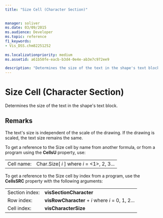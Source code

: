 ```yaml
---
title: "Size Cell (Character Section)"
 
 
manager: soliver
ms.date: 03/09/2015
ms.audience: Developer
ms.topic: reference
f1_keywords:
- Vis_DSS.chm82251252
 
ms.localizationpriority: medium
ms.assetid: a61b50fe-eacb-b3d4-0e4e-ab3e7c972ee9

description: "Determines the size of the text in the shape's text block."
---
```


# Size Cell (Character Section)

Determines the size of the text in the shape's text block.
  
## Remarks

The text's size is independent of the scale of the drawing. If the drawing is scaled, the text size remains the same.
  
To get a reference to the Size cell by name from another formula, or from a program using the **CellsU** property, use: 
  
|||
|:-----|:-----|
| Cell name:  <br/> | Char.Size[  *i*  ]            where  *i*  = <1>, 2, 3...  <br/> |
   
To get a reference to the Size cell by index from a program, use the **CellsSRC** property with the following arguments: 
  
|||
|:-----|:-----|
| Section index:  <br/> |**visSectionCharacter** <br/> |
| Row index:  <br/> |**visRowCharacter** +  *i*            where  *i*  = 0, 1, 2...  <br/> |
| Cell index:  <br/> |**visCharacterSize** <br/> |
   

